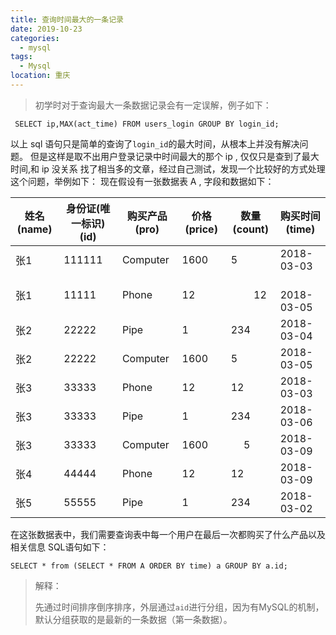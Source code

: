 ```yaml
---
title: 查询时间最大的一条记录
date: 2019-10-23
categories:
  - mysql
tags:
  - Mysql
location: 重庆
---
```

> 初学时对于查询最大一条数据记录会有一定误解，例子如下：
```mysql
 SELECT ip,MAX(act_time) FROM users_login GROUP BY login_id;
```
以上 sql 语句只是简单的查询了`login_id`的最大时间，从根本上并没有解决问题。
但是这样是取不出用户登录记录中时间最大的那个 ip , 仅仅只是查到了最大时间,和 ip 没关系
找了相当多的文章，经过自己测试，发现一个比较好的方式处理这个问题，举例如下：
现在假设有一张数据表 A , 字段和数据如下：

姓名(name) |身份证(唯一标识)(id) |购买产品(pro) |价格(price) |数量(count) |购买时间(time)
--|--|--|--|--|--|
张1 |111111| Computer| 1600| 5 |2018-03-03
张1 |11111 |Phone| 12　　|　　 12　|　 2018-03-05
张2 |22222 |Pipe| 1| 234 |2018-03-04
张2 |22222 |Computer| 1600| 5 |2018-03-05
张3 |33333 |Phone| 12 |12 |2018-03-03
张3 |33333 |Pipe| 1| 234 |2018-03-06
张3 |33333 |Computer |1600　|　 5 |2018-03-09
张4 |44444 |Phone |12| 12| 2018-03-09
张5 |55555 |Pipe| 1 |234| 2018-03-02

在这张数据表中，我们需要查询表中每一个用户在最后一次都购买了什么产品以及相关信息
SQL语句如下：
```mysql
SELECT * from (SELECT * FROM A ORDER BY time) a GROUP BY a.id;
```
>解释：
>
>先通过时间排序倒序排序，外层通过`aid`进行分组，因为有MySQL的机制，默认分组获取的是最新的一条数据（第一条数据）。
